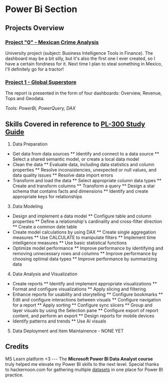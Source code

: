 # Power Bi Section
## Projects Overview

### [Project "0" - Mexican Crime Analysis](https://github.com/i-tomczok-ue/data-science-portfolio/tree/main/PowerBI/00_MexicanCrimeAnalysis)
University project (subject: Business Intelligence Tools in Finance). The dashboard may be a bit silly, but it's also the first one I ever created, so I have a certain fondness for it. Next time I plan to steal something in Mexico, I'll definitely go for a tractor!

### [Project 1 - Global Superstore](https://github.com/i-tomczok-ue/data-science-portfolio/tree/main/PowerBI/01_GlobalSuperstore)
The report is presented in the form of four dashboards: Overview, Revenue, Tops and Geodata.

*Tools: PowerBi, PowerQuery, DAX*

## Skills Covered in reference to [PL-300 Study Guide](https://learn.microsoft.com/pl-pl/credentials/certifications/resources/study-guides/pl-300)
1. Data Preparation
* Get data from data sources
  ** Identify and connect to a data source
  ** Select a shared semantic model, or create a local data model
* Clean the data
  ** Evaluate data, including data statistics and column properties
  ** Resolve inconsistencies, unexpected or null values, and data quality issues
  ** Resolve data import errors
* Transform and load the data
  ** Select appropriate column data types
  ** Create and transform columns
  ** Transform a query
  ** Design a star schema that contains facts and dimensions
  ** Identify and create appropriate keys for relationships
3. Data Modeling
* Design and implement a data model
  ** Configure table and column properties
  ** Define a relationship's cardinality and cross-filter direction
  ** Create a common date table
* Create model calculations by using DAX
  ** Create single aggregation measures
  ** Use CALCULATE to manipulate filters
  ** Implement time intelligence measures
  ** Use basic statistical functions
* Optimize model performance
  ** Improve performance by identifying and removing unnecessary rows and columns
  ** Improve performance by choosing optimal data types
  ** Improve performance by summarizing data
4. Data Analysis and Visualization
* Create reports
  ** Identify and implement appropriate visualizations
  ** Format and configure visualizations
  ** Apply slicing and filtering
* Enhance reports for usability and storytelling
  ** Configure bookmarks
  ** Edit and configure interactions between visuals
  ** Configure navigation for a report
  ** Apply sorting
  ** Configure sync slicers
  ** Group and layer visuals by using the Selection pane
  ** Configure export of report content, and perform an export
  ** Design reports for mobile devices
* Identify patterns and trends
  ** Use AI visuals
5. Data Deployment and Item Maintainence - NONE YET

## Credits
MS Learn platform <3 --- The **Microsoft Power BI Data Analyst course** truly helped me elevate my Power BI skills to the next level.
Special thanks to hackernoon.com for gathering multiple [datasets](https://hackernoon.com/13-best-datasets-for-power-bi-practice) in one place for Power BI practice. 
